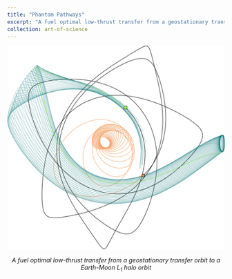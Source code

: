 ```yaml
---
title: "Phantom Pathways"
excerpt: "A fuel optimal low-thrust transfer from a geostationary transfer orbit to a Earth-Moon L<sub>1</sub> halo orbit"
collection: art-of-science
---
```


<div style="text-align: center">
    <img src="/images/art-of-science/gto-to-l1h.png" alt="Low-Thrust Trajectory" style="width: 800px; max-width: 100%;"/>
    <p><em>A fuel optimal low-thrust transfer from a geostationary transfer orbit to a Earth-Moon L<sub>1</sub> halo orbit</em></p>
</div>